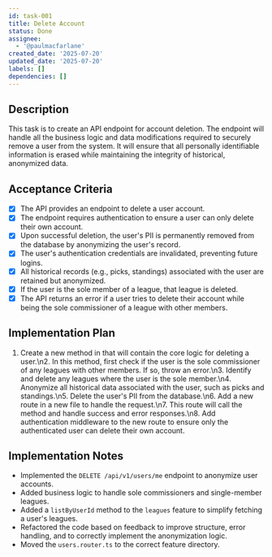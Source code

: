 ```yaml
---
id: task-001
title: Delete Account
status: Done
assignee:
  - '@paulmacfarlane'
created_date: '2025-07-20'
updated_date: '2025-07-20'
labels: []
dependencies: []
---
```


## Description

This task is to create an API endpoint for account deletion. The endpoint will handle all the business logic and data modifications required to securely remove a user from the system. It will ensure that all personally identifiable information is erased while maintaining the integrity of historical, anonymized data.

## Acceptance Criteria

- [x] The API provides an endpoint to delete a user account.
- [x] The endpoint requires authentication to ensure a user can only delete their own account.
- [x] Upon successful deletion, the user's PII is permanently removed from the database by anonymizing the user's record.
- [x] The user's authentication credentials are invalidated, preventing future logins.
- [x] All historical records (e.g., picks, standings) associated with the user are retained but anonymized.
- [x] If the user is the sole member of a league, that league is deleted.
- [x] The API returns an error if a user tries to delete their account while being the sole commissioner of a league with other members.

## Implementation Plan

1. Create a new method in that will contain the core logic for deleting a user.\n2. In this method, first check if the user is the sole commissioner of any leagues with other members. If so, throw an error.\n3. Identify and delete any leagues where the user is the sole member.\n4. Anonymize all historical data associated with the user, such as picks and standings.\n5. Delete the user's PII from the database.\n6. Add a new route in a new file to handle the request.\n7. This route will call the method and handle success and error responses.\n8. Add authentication middleware to the new route to ensure only the authenticated user can delete their own account.

## Implementation Notes

- Implemented the `DELETE /api/v1/users/me` endpoint to anonymize user accounts.
- Added business logic to handle sole commissioners and single-member leagues.
- Added a `listByUserId` method to the `leagues` feature to simplify fetching a user's leagues.
- Refactored the code based on feedback to improve structure, error handling, and to correctly implement the anonymization logic.
- Moved the `users.router.ts` to the correct feature directory.
